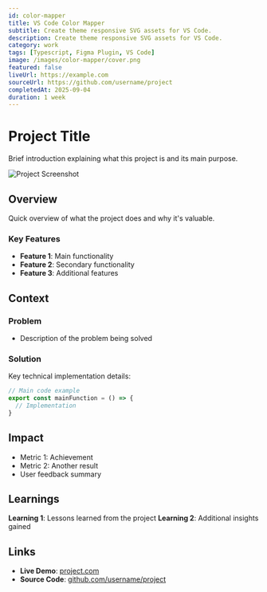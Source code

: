 ```yaml
---
id: color-mapper
title: VS Code Color Mapper
subtitle: Create theme responsive SVG assets for VS Code.
description: Create theme responsive SVG assets for VS Code.
category: work
tags: [Typescript, Figma Plugin, VS Code]
image: /images/color-mapper/cover.png
featured: false
liveUrl: https://example.com
sourceUrl: https://github.com/username/project
completedAt: 2025-09-04
duration: 1 week
---
```


# Project Title

Brief introduction explaining what this project is and its main purpose.

![Project Screenshot](/images/simple-template.svg)

## Overview

Quick overview of what the project does and why it's valuable.

### Key Features

- **Feature 1**: Main functionality
- **Feature 2**: Secondary functionality
- **Feature 3**: Additional features

## Context

### Problem

- Description of the problem being solved

### Solution

Key technical implementation details:

```typescript
// Main code example
export const mainFunction = () => {
  // Implementation
}
```

## Impact

- Metric 1: Achievement
- Metric 2: Another result
- User feedback summary
  
## Learnings

**Learning 1**: Lessons learned from the project
**Learning 2**: Additional insights gained

## Links

- **Live Demo**: [project.com](https://example.com)
- **Source Code**: [github.com/username/project](https://github.com/username/project)
